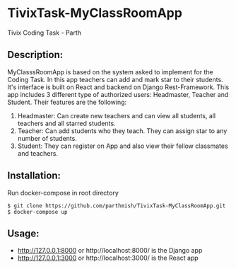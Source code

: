 # TivixTask-MyClassRoomApp
Tivix Coding Task - Parth

## Description: 
MyClasssRoomApp is based on the system asked to implement for the Coding Task. In this app teachers can add and mark star to their students. It's interface is built on React and backend on Django Rest-Framework. This app includes 3 different type of authorized users: Headmaster, Teacher and Student. Their features are the following:
1. Headmaster: Can create new teachers and can view all students, all teachers and all starred students. 
2. Teacher: Can add students who they teach. They can assign star to any number of students.
3. Student: They can register on App and also view their fellow classmates and teachers.

## Installation: 
Run docker-compose in root directory 
```
$ git clone https://github.com/parthmish/TivixTask-MyClassRoomApp.git
$ docker-compose up
```
## Usage:
- http://127.0.0.1:8000 or http://localhost:8000/ is the Django app
- http://127.0.0.1:3000 or http://localhost:3000/ is the React app
